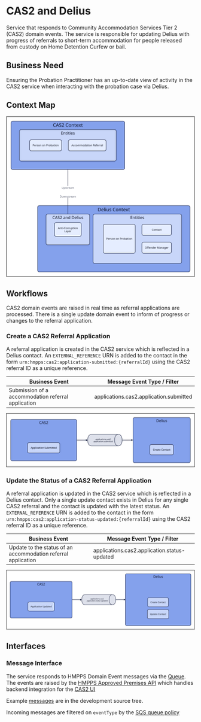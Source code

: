 # CAS2 and Delius

Service that responds to Community Accommodation Services Tier 2 (CAS2) domain events. The service is responsible for updating Delius with progress of referrals to short-term accommodation for people released from custody on Home Detention Curfew or bail.

## Business Need

Ensuring the Probation Practitioner has an up-to-date view of activity in the CAS2 service when interacting with the probation case via Delius.

## Context Map

![Context Map](../../doc/tech-docs/source/images/cas2-and-delius-context-map.svg)

## Workflows

CAS2 domain events are raised in real time as referral applications are processed. There is a single update domain event to inform of progress or changes to the referral application.

### Create a CAS2 Referral Application

A referral application is created in the CAS2 service which is reflected in a Delius contact. An `EXTERNAL_REFERENCE` URN is added to the contact in the form `urn:hmpps:cas2:application-submitted:{referralId}` using the CAS2 referral ID as a unique reference.

| Business Event                                                | Message Event Type / Filter                  |
|---------------------------------------------------------------|----------------------------------------------|
| Submission of a accommodation referral application            | applications.cas2.application.submitted      |

![Context Map](../../doc/tech-docs/source/images/cas2-and-delius-workflow-application.svg)

### Update the Status of a CAS2 Referral Application

A referral application is updated in the CAS2 service which is reflected in a Delius contact. Only a single update contact exists in Delius for any single CAS2 referral and the contact is updated with the latest status. An `EXTERNAL_REFERENCE` URN is added to the contact in the form `urn:hmpps:cas2:application-status-updated:{referralId}` using the CAS2 referral ID as a unique reference.

| Business Event                                                | Message Event Type / Filter                  |
|---------------------------------------------------------------|----------------------------------------------|
| Update to the status of an accommodation referral application | applications.cas2.application.status-updated |

![Context Map](../../doc/tech-docs/source/images/cas2-and-delius-workflow-application-update.svg)

## Interfaces

### Message Interface

The service responds to HMPPS Domain Event messages via the
[Queue](https://github.com/ministryofjustice/cloud-platform-environments/blob/main/namespaces/live.cloud-platform.service.justice.gov.uk/hmpps-probation-integration-services-prod/resources/cas2-and-delius-queue.tf).
The events are raised by the [HMPPS Approved Premises API](https://github.com/ministryofjustice/hmpps-approved-premises-api/) which handles backend integration for the [CAS2 UI](https://github.com/ministryofjustice/hmpps-community-accommodation-tier-2-ui)

Example [messages](./src/dev/resources/messages/) are in the development source tree.

Incoming messages are filtered on `eventType` by the [SQS queue policy](https://github.com/ministryofjustice/cloud-platform-environments/blob/2aeb8aeb7b7798cbe12bc81b14d01aaa707041f1/namespaces/live.cloud-platform.service.justice.gov.uk/hmpps-probation-integration-services-prod/resources/cas2-and-delius-queue.tf#L5-L10)
